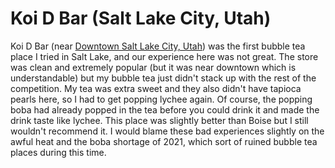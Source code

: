 # Koi D Bar (Salt Lake City, Utah)
Koi D Bar (near <a href="https://g.page/Koi-D-Bar-Rolled-Ice-Cream?share">Downtown Salt Lake City, Utah</a>) was the first bubble tea place I tried in Salt Lake, and our experience here was not great. The store was clean and extremely popular (but it was near downtown which is understandable) but my bubble tea just didn't stack up with the rest of the competition. My tea was extra sweet and they also didn't have tapioca pearls here, so I had to get popping lychee again. Of course, the popping boba had already popped in the tea before you could drink it and made the drink taste like lychee. This place was slightly better than Boise but I still wouldn't recommend it. I would blame these bad experiences slightly on the awful heat and the boba shortage of 2021, which sort of ruined bubble tea places during this time.